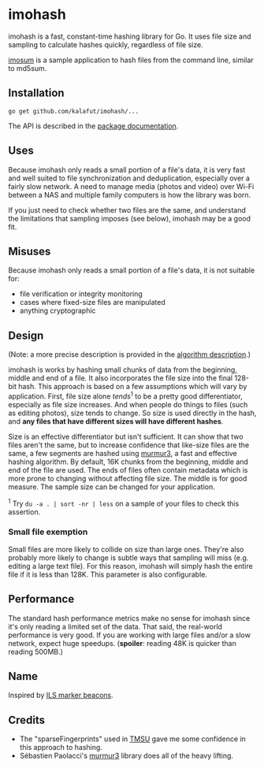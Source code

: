 # imohash

imohash is a fast, constant-time hashing library for Go. It uses file size and
sampling to calculate hashes quickly, regardless of file size.

[imosum](https://github.com/kalafut/imohash/blob/master/cmd/imosum/main.go) is
a sample application to hash files from the command line, similar to md5sum.

## Installation

`go get github.com/kalafut/imohash/...`

The API is described in the [package documentation](https://godoc.org/github.com/kalafut/imohash).

## Uses

Because imohash only reads a small portion of a file's data, it is very fast and
well suited to file synchronization and deduplication, especially over a fairly
slow network. A need to manage media (photos and video) over Wi-Fi between a NAS
and multiple family computers is how the library was born.

If you just need to check whether two files are the same, and understand the
limitations that sampling imposes (see below), imohash may be a good fit.

## Misuses

Because imohash only reads a small portion of a file's data, it is not suitable
for:

- file verification or integrity monitoring
- cases where fixed-size files are manipulated
- anything cryptographic

## Design

(Note: a more precise description is provided in the
[algorithm description](https://github.com/kalafut/imohash/blob/master/algorithm.md).)

imohash is works by hashing small chunks of data from the beginning, middle and
end of a file. It also incorporates the file size into the final 128-bit hash.
This approach is based on a few assumptions which will vary by application.
First, file size alone *tends*<sup>1</sup> to be a pretty good differentiator, especially
as file size increases. And when people do things to files (such as editing
photos), size tends to change. So size is used directly in the hash, and **any
files that have different sizes will have different hashes**.

Size is an effective differentiator but isn't sufficient. It can show that two
files aren't the same, but to increase confidence that like-size files are the
same, a few segments are hashed using
[murmur3](https://en.wikipedia.org/wiki/MurmurHash), a fast and effective
hashing algorithm.  By default, 16K chunks from the beginning, middle and end of
the file are used.  The ends of files often contain metadata which is more prone
to changing without affecting file size. The middle is for good measure. The
sample size can be changed for your application.

<sup>1</sup> Try `du -a . | sort -nr | less` on a sample of your files to check this assertion.

### Small file exemption
Small files are more likely to collide on size than large ones. They're also
probably more likely to change is subtle ways that sampling will miss (e.g.
editing a large text file). For this reason, imohash will simply hash the entire
file if it is less than 128K. This parameter is also configurable.

## Performance
The standard hash performance metrics make no sense for imohash since it's only
reading a limited set of the data. That said, the real-world performance is
very good. If you are working with large files and/or a slow network,
expect huge speedups. (**spoiler**: reading 48K is quicker than reading 500MB.)

## Name
Inspired by [ILS marker beacons](https://en.wikipedia.org/wiki/Marker_beacon).

## Credits
* The "sparseFingerprints" used in [TMSU](https://github.com/oniony/TMSU) gave me
some confidence in this approach to hashing.
* Sébastien Paolacci's [murmur3](https://github.com/spaolacci/murmur3) library does
all of the heavy lifting.
